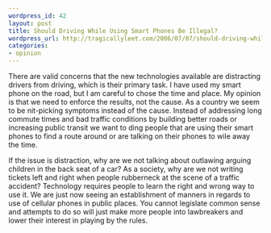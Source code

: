 ```yaml
--- 
wordpress_id: 42
layout: post
title: Should Driving While Using Smart Phones Be Illegal?
wordpress_url: http://tragicallyleet.com/2006/07/07/should-driving-while-using-smart-phones-be-illegal/
categories:
- opinion
---
```

There are valid concerns that the new technologies available are distracting drivers from driving, which is their primary task.  I have used my smart phone on the road, but I am careful to chose the time and place.  My opinion is that we need to enforce the results, not the cause.  As a country we seem to be nit-picking symptoms instead of the cause.  Instead of addressing long commute times and bad traffic conditions by building better roads or increasing public transit we want to ding people that are using their smart phones to find a route around or are talking on their phones to wile away the time.

If the issue is distraction, why are we not talking about outlawing arguing children in the back seat of a car?  As a society, why are we not writing tickets left and right when people rubberneck at the scene of a traffic accident?  Technology requires people to learn the right and wrong way to use it.  We are just now seeing an establishment of manners in regards to use of cellular phones in public places.  You cannot legislate common sense and attempts to do so will just make more people into lawbreakers and lower their interest in playing by the rules.
